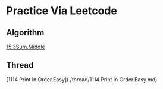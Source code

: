 # Practice Via Leetcode

## Algorithm

[15.3Sum.Middle](./algorithm/15.3Sum.Middle.md)

## Thread

[1114.Print in Order.Easy](./thread/1114.Print in Order.Easy.md)

